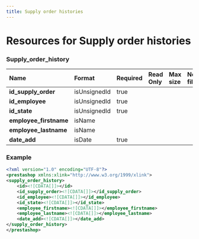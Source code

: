 ```yaml
---
title: Supply order histories
---
```


# Resources for Supply order histories

### Supply_order_history

|          Name          |    Format    | Required | Read Only | Max size | Not filterable | Description |
| :--------------------- | :----------- | :------- | :-------- | :------- | :------------- | :---------- |
| **id_supply_order**    | isUnsignedId | true     |           |          |                |             |
| **id_employee**        | isUnsignedId | true     |           |          |                |             |
| **id_state**           | isUnsignedId | true     |           |          |                |             |
| **employee_firstname** | isName       |          |           |          |                |             |
| **employee_lastname**  | isName       |          |           |          |                |             |
| **date_add**           | isDate       | true     |           |          |                |             |


### Example

```xml
<?xml version="1.0" encoding="UTF-8"?>
<prestashop xmlns:xlink="http://www.w3.org/1999/xlink">
<supply_order_history>
	<id><![CDATA[]]></id>
	<id_supply_order><![CDATA[]]></id_supply_order>
	<id_employee><![CDATA[]]></id_employee>
	<id_state><![CDATA[]]></id_state>
	<employee_firstname><![CDATA[]]></employee_firstname>
	<employee_lastname><![CDATA[]]></employee_lastname>
	<date_add><![CDATA[]]></date_add>
</supply_order_history>
</prestashop>
```

